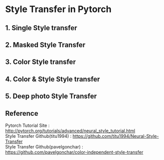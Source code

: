 # Style Transfer in Pytorch


## 1. Single Style transfer

## 2. Masked Style Transfer

## 3. Color Style transfer

## 4. Color & Style Style transfer

## 5. Deep photo Style Transfer

## Reference
Pytorch Tutorial Site : http://pytorch.org/tutorials/advanced/neural_style_tutorial.html <br>
Style Transfer Github(titu1994) : https://github.com/titu1994/Neural-Style-Transfer <br>
Style Transfer Github(pavelgonchar) : https://github.com/pavelgonchar/color-independent-style-transfer <br>
